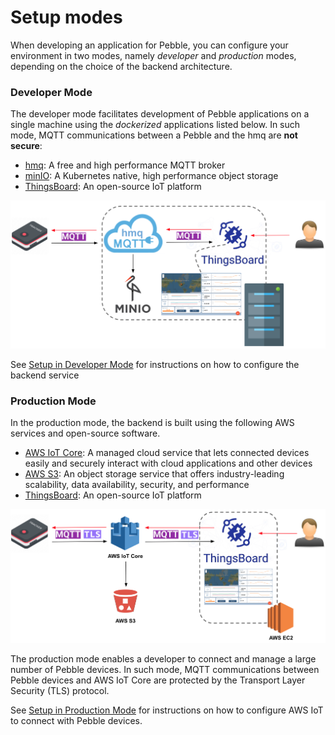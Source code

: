 # Setup modes

When developing an application for Pebble, you can configure your environment in two modes, namely _developer_ and _production_ modes, depending on the choice of the backend architecture.

### Developer Mode <a href="#developer-mode" id="developer-mode"></a>

The developer mode facilitates development of Pebble applications on a single machine using the _dockerized_ applications listed below. In such mode, MQTT communications between a Pebble and the hmq are **not secure**:

* [hmq](https://github.com/fhmq/hmq): A free and high performance MQTT broker
* [minIO](https://min.io): A Kubernetes native, high performance object storage
* [ThingsBoard](https://thingsboard.io): An open-source IoT platform

![](<../../../../.gitbook/assets/image (37).png>)

See [Setup in Developer Mode](development-mode/) for instructions on how to configure the backend service

### Production Mode <a href="#production-mode" id="production-mode"></a>

In the production mode, the backend is built using the following AWS services and open-source software.

* [AWS IoT Core](https://aws.amazon.com/iot-core/): A managed cloud service that lets connected devices easily and securely interact with cloud applications and other devices
* [AWS S3](https://aws.amazon.com/s3/): An object storage service that offers industry-leading scalability, data availability, security, and performance
* [ThingsBoard](https://thingsboard.io): An open-source IoT platform

![](<../../../../.gitbook/assets/image (31).png>)

The production mode enables a developer to connect and manage a large number of Pebble devices. In such mode, MQTT communications between Pebble devices and AWS IoT Core are protected by the Transport Layer Security (TLS) protocol.

See [Setup in Production Mode](production-mode/) for instructions on how to configure AWS IoT to connect with Pebble devices.
